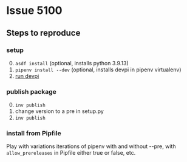 # Issue 5100

## Steps to reproduce

### setup

0. `asdf install` (optional, installs python 3.9.13)
1. `pipenv install --dev` (optional, installs devpi in pipenv virtualenv)
2. [run devpi](https://devpi.net/docs/devpi/devpi/stable/+d/quickstart-server.html#quickstart-server)

### publish package

0. `inv publish`
1. change version to a pre in setup.py
2. `inv publish`

### install from Pipfile

Play with variations iterations of pipenv with and without --pre, with `allow_prereleases` in Pipfile
either true or false, etc.
